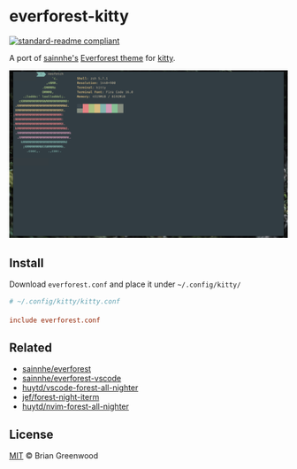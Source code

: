 # everforest-kitty

[![standard-readme compliant](https://img.shields.io/badge/readme%20style-standard-brightgreen.svg?style=flat-square)](https://github.com/RichardLitt/standard-readme)

A port of [sainnhe's](https://github.com/sainnhe) [Everforest theme](https://github.com/sainnhe/everforest) for [kitty](https://sw.kovidgoyal.net/kitty/).

![screenshot of theme applied to terminal](./screenshot.png)

## Install

Download `everforest.conf` and place it under `~/.config/kitty/`

```conf
# ~/.config/kitty/kitty.conf

include everforest.conf
```

## Related

- [sainnhe/everforest](https://github.com/sainnhe/everforest)
- [sainnhe/everforest-vscode](https://github.com/sainnhe/everforest-vscode)
- [huytd/vscode-forest-all-nighter](https://github.com/huytd/vscode-forest-all-nighter)
- [jef/forest-night-iterm](https://github.com/jef/forest-night-iterm)
- [huytd/nvim-forest-all-nighter](https://github.com/huytd/nvim-forest-all-nighter)

## License

[MIT](./LICENSE) © Brian Greenwood
